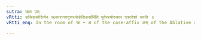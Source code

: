```yaml
---
sutra: ऋत उत्
vRtti: ङसिङसोरित्येव ऋकारान्तादुत्तरयोर्ङसिङसोरिति पूर्वपरयोरुकार एकादेशो भवति ॥
vRtti_eng: In the room of ऋ + अ of the case-affix अस् of the Ablative and Genitive singular, the single substitute is the letter short उ ॥

---
```

